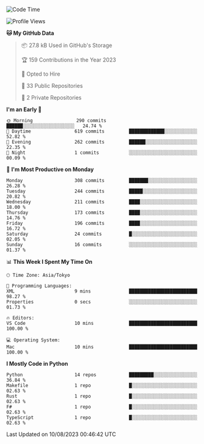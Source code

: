 <!--START_SECTION:waka-->
![Code Time](http://img.shields.io/badge/Code%20Time-698%20hrs%2047%20mins-blue)

![Profile Views](http://img.shields.io/badge/Profile%20Views-1-blue)

**🐱 My GitHub Data** 

> 📦 27.8 kB Used in GitHub's Storage 
 > 
> 🏆 159 Contributions in the Year 2023
 > 
> 💼 Opted to Hire
 > 
> 📜 33 Public Repositories 
 > 
> 🔑 2 Private Repositories 
 > 
**I'm an Early 🐤** 

```text
🌞 Morning                290 commits         ██████░░░░░░░░░░░░░░░░░░░   24.74 % 
🌆 Daytime                619 commits         █████████████░░░░░░░░░░░░   52.82 % 
🌃 Evening                262 commits         ██████░░░░░░░░░░░░░░░░░░░   22.35 % 
🌙 Night                  1 commits           ░░░░░░░░░░░░░░░░░░░░░░░░░   00.09 % 
```
📅 **I'm Most Productive on Monday** 

```text
Monday                   308 commits         ███████░░░░░░░░░░░░░░░░░░   26.28 % 
Tuesday                  244 commits         █████░░░░░░░░░░░░░░░░░░░░   20.82 % 
Wednesday                211 commits         ████░░░░░░░░░░░░░░░░░░░░░   18.00 % 
Thursday                 173 commits         ████░░░░░░░░░░░░░░░░░░░░░   14.76 % 
Friday                   196 commits         ████░░░░░░░░░░░░░░░░░░░░░   16.72 % 
Saturday                 24 commits          █░░░░░░░░░░░░░░░░░░░░░░░░   02.05 % 
Sunday                   16 commits          ░░░░░░░░░░░░░░░░░░░░░░░░░   01.37 % 
```


📊 **This Week I Spent My Time On** 

```text
🕑︎ Time Zone: Asia/Tokyo

💬 Programming Languages: 
XML                      9 mins              █████████████████████████   98.27 % 
Properties               0 secs              ░░░░░░░░░░░░░░░░░░░░░░░░░   01.73 % 

🔥 Editors: 
VS Code                  10 mins             █████████████████████████   100.00 % 

💻 Operating System: 
Mac                      10 mins             █████████████████████████   100.00 % 
```

**I Mostly Code in Python** 

```text
Python                   14 repos            █████████░░░░░░░░░░░░░░░░   36.84 % 
Makefile                 1 repo              █░░░░░░░░░░░░░░░░░░░░░░░░   02.63 % 
Rust                     1 repo              █░░░░░░░░░░░░░░░░░░░░░░░░   02.63 % 
F#                       1 repo              █░░░░░░░░░░░░░░░░░░░░░░░░   02.63 % 
TypeScript               1 repo              █░░░░░░░░░░░░░░░░░░░░░░░░   02.63 % 
```




 Last Updated on 10/08/2023 00:46:42 UTC
<!--END_SECTION:waka-->
